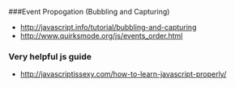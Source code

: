 ###Event Propogation (Bubbling and Capturing)
* http://javascript.info/tutorial/bubbling-and-capturing
* http://www.quirksmode.org/js/events_order.html

### Very helpful js guide
* http://javascriptissexy.com/how-to-learn-javascript-properly/
